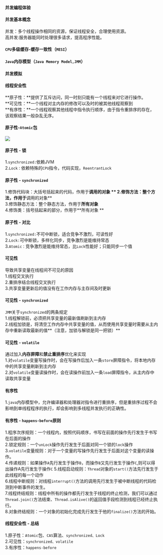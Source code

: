 #### 并发编程体验

#### 并发基本概念

并发：多个线程操作相同的资源，保证线程安全，合理使用资源。  
高并发:服务器能同时处理很多请求，提高程序性能。    

#### `CPU`多级缓存-缓存一致性（`MESI`）

#### `Java`内存模型（`Java Memory Model,JMM`）  

#### 并发模拟  

#### 线程安全性  

**原子性：**提供了互斥访问，同一时刻只能有一个线程来对它进行操作。  
**可见性：**一个线程对主内存的修改可以及时的被其他线程观察到  
**有序性：**一个线程观察其他线程中指令执行顺序，由于指令重排序的存在，该观察结果一般杂乱无序。  




#### 原子性-`Atomic`包

![](https://nanganghuang.github.io/Concurrent/img/Snipaste_2019-09-07_14-38-19.png)

#### 原子性 - 锁

1.`synchronized:`依赖JVM  
2.`Lock：`依赖特殊的`CPU`指令，代码实现，`ReentrantLock ` 

#### 原子性 - `synchronized ` 

1.修饰代码块：大括号括起来的代码，作用于**调用的对象 ** 
2.修饰方法：整个方法，作用于**调用的对象**  
3.修饰静态方法：整个静态方法，作用于**所有对象**  
4.修饰类：括号括起来的部分，作用于**所有对象 ** 

#### 原子性 - 对比

1.`synchronized:`不可中断锁，适合竞争不激烈，可读性好  
2.`Lock:`可中断锁，多样化同步，竞争激烈是能维持常态  
3.`Atomic：`竞争激烈是能维持常态，比`Lock`性能好；只能同步一个值  

#### 可见性

导致共享变量在线程间不可见的原因  
1.线程交叉执行  
2.重排序结合线程交叉执行  
3.共享变量更新后的值没有在工作内存与主存间及时更新  

#### 可见性 - `synchronized`
`JMM`关于`synchronized`的两条规定  
1.线程解锁前，必须把共享变量的最新值刷新到主内存  
2.线程加锁是，将清空工作内存中共享变量的值，从而使用共享变量时需要从主内存中重新读取最新的值**（注意，加锁与解锁是同一把锁）**  

#### 可见性 - `volatile`
通过加入**内存屏障**和**禁止重排序**优化来实现  
1.对`volatile`变量写操作时，会在写操作后加入一条`store`屏障指令，将本地内存中的共享变量刷新到主内存  
2.对`volatile`变量读操作时，会在读操作前加入一条`load`屏障指令，从主内存中读取共享变量  

#### 有序性

1.`java`内存模型中，允许编译器和处理器对指令进行重排序，但是重排序过程不会影响到单线程程序的执行，却会影响到多线程并发执行的正确性。  

#### 有序性 - `happens-before`原则

1.程序次序规则：一个线程内，按照代码顺序，书写在前面的操作先行发生于书写在后面的操作  
2.锁定规则：一个`unLock`操作先行发生于后面对同一个锁的`lock`操作  
3.`volatile`变量规则：对于一个变量的写操作先行发生于后面对这个变量的读操作。  
4.传递规则：如果操作`A`先行发生于操作`B`，而操作`B`又先行发生于操作`C`,则可以得出操作A先行发生于操作`C` 
5.线程启动规则：`Thread`对象的`start()`方法先行发生于此线程的每一个动作  
6.线程中断规则：对线程`interrupt()`方法的调用先行发生于被中断线程的代码检测到中断事件的发生。  
7.线程终结规则：线程中所有的操作都先行发生于线程的终止检测，我们可以通过`Thread.join()`方法结束、`Thread.isAlive()`的返回值手段检测到线程已经终止执行。  
8.对象终结规则：一个对象的初始化完成先行发生于他的`finalize()`方法的开始。  


#### 线程安全性 - 总结

1.原子性：`Atomic`包、`CAS`算法、`synchronized、Lock`  
2.可见性：`synchronized、volatile`  
3.有序性：`happens-before`  